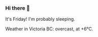 ### Hi there :wave:

It's Friday! I'm probably sleeping.

Weather in Victoria BC: overcast, at +6°C.
